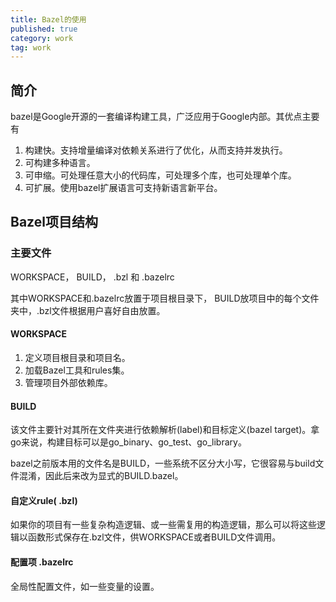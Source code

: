 ```yaml
---
title: Bazel的使用
published: true
category: work
tag: work
---
```


## 简介
bazel是Google开源的一套编译构建工具，广泛应用于Google内部。其优点主要有
1. 构建快。支持增量编译对依赖关系进行了优化，从而支持并发执行。
2. 可构建多种语言。
3. 可申缩。可处理任意大小的代码库，可处理多个库，也可处理单个库。
4. 可扩展。使用bazel扩展语言可支持新语言新平台。

## Bazel项目结构

### 主要文件

WORKSPACE， BUILD， .bzl 和 .bazelrc

其中WORKSPACE和.bazelrc放置于项目根目录下， BUILD放项目中的每个文件夹中，.bzl文件根据用户喜好自由放置。

#### WORKSPACE
1. 定义项目根目录和项目名。
2. 加载Bazel工具和rules集。
3. 管理项目外部依赖库。

#### BUILD

该文件主要针对其所在文件夹进行依赖解析(label)和目标定义(bazel target)。拿go来说，构建目标可以是go_binary、go_test、go_library。

bazel之前版本用的文件名是BUILD，一些系统不区分大小写，它很容易与build文件混淆，因此后来改为显式的BUILD.bazel。

#### 自定义rule( .bzl)
如果你的项目有一些复杂构造逻辑、或一些需复用的构造逻辑，那么可以将这些逻辑以函数形式保存在.bzl文件，供WORKSPACE或者BUILD文件调用。

#### 配置项 .bazelrc
全局性配置文件，如一些变量的设置。
